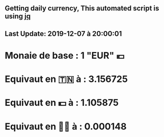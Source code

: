 ## Getting daily currency, This automated script is using [jq](https://stedolan.github.io/jq/)
## Last Update:  2019-12-07 à 20:00:01
 # Monaie de base : 1 "EUR" 💶 
 # Equivaut en 🇹🇳 à :  3.156725 
 # Equivaut en 💵 à : 1.105875
 # Equivaut en 🐱‍💻 à :  0.000148
